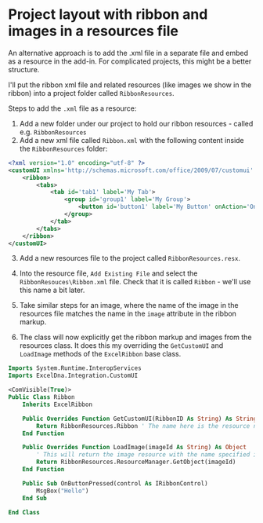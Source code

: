 # Project layout with ribbon and images in a resources file


An alternative approach is to add the .xml file in a separate file and embed as a resource in the add-in.
For complicated projects, this might be a better structure.

I'll put the ribbon xml file and related resources (like images we show in the ribbon) into a project folder called `RibbonResources`.

Steps to add the `.xml` file as a resource:
1. Add a new folder under our project to hold our ribbon resources - called e.g. `RibbonResources`
2. Add a new xml file called `Ribbon.xml` with the following content inside the `RibbonResources` folder:

```xml
<?xml version="1.0" encoding="utf-8" ?>
<customUI xmlns='http://schemas.microsoft.com/office/2009/07/customui' loadImage='LoadImage'>
	<ribbon>
		<tabs>
			<tab id='tab1' label='My Tab'>
				<group id='group1' label='My Group'>
					<button id='button1' label='My Button' onAction='OnButtonPressed' image='MagicWand'/>
				</group>
			</tab>
		</tabs>
	</ribbon>
</customUI>
```

3. Add a new resources file to the project called `RibbonResources.resx`.
4. Into the resource file, `Add Existing File` and select the `RibbonResouces\Ribbon.xml` file. Check that it is called `Ribbon` - we'll use this name a bit later.

5. Take similar steps for an image, where the name of the image in the resources file matches the name in the `image` attribute in the ribbon markup.

6. The class will now explicitly get the ribbon markup and images from the resources class. It does this my overriding the `GetCustomUI` and `LoadImage` methods of the `ExcelRibbon` base class.

```vb
Imports System.Runtime.InteropServices
Imports ExcelDna.Integration.CustomUI

<ComVisible(True)>
Public Class Ribbon
    Inherits ExcelRibbon

    Public Overrides Function GetCustomUI(RibbonID As String) As String
        Return RibbonResources.Ribbon ' The name here is the resource name that the ribbon xml has in the RibbonResources resource file
    End Function

    Public Overrides Function LoadImage(imageId As String) As Object
        ' This will return the image resource with the name specified in the image='xxxx' tag
        Return RibbonResources.ResourceManager.GetObject(imageId)
    End Function

    Public Sub OnButtonPressed(control As IRibbonControl)
        MsgBox("Hello")
    End Sub

End Class
```
